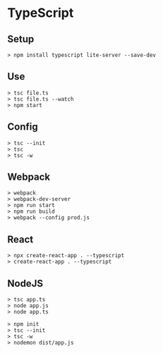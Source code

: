 # TypeScript

## Setup

```
> npm install typescript lite-server --save-dev
```

## Use

```
> tsc file.ts
> tsc file.ts --watch
> npm start
```

## Config

```
> tsc --init
> tsc
> tsc -w
```

## Webpack

```
> webpack
> webpack-dev-server
> npm run start
> npm run build
> webpack --config prod.js
```

## React

```
> npx create-react-app . --typescript
> create-react-app . --typescript
```

## NodeJS

```
> tsc app.ts
> node app.js
> node app.ts

> npm init
> tsc --init
> tsc -w
> nodemon dist/app.js
```
